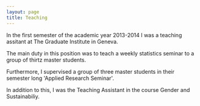 ```yaml
---
layout: page
title: Teaching
---
```


In the first semester of the academic year 2013-2014 I was a teaching assitant at The Graduate Institute in Geneva.

The main duty in this position was to teach a weekly statistics seminar to a group of thirtz master students.

Furthermore, I supervised a group of three master students in their semester long 'Applied Research Seminar'.

In addition to this, I was the Teaching Assistant in the course Gender and Sustainabiliy.
